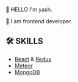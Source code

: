👋 HELLO I'm yash.

🚀 I am frontend developer.

## 🛠 SKILLS

- [React](https://reactjs.org/) & [Redux](https://redux.js.org/)
- [Meteor](https://www.meteor.com/)
- [MongoDB](https://www.mongodb.com/) 

<!---
yashpparmar/yashpparmar is a ✨ special ✨ repository because its `README.md` (this file) appears on your GitHub profile.
You can click the Preview link to take a look at your changes.
--->
